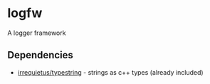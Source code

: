 # logfw
A logger framework

## Dependencies
* [irrequietus/typestring](https://github.com/irrequietus/typestring) - strings as c++ types (already included)
